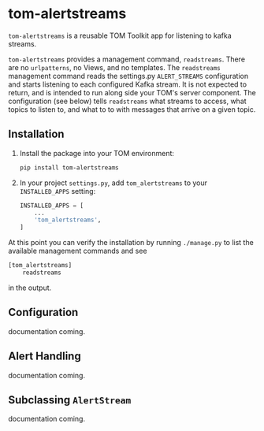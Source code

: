 # tom-alertstreams

`tom-alertstreams` is a reusable TOM Toolkit app for listening to kafka streams.

`tom-alertstreams` provides a management command, `readstreams`. There are no `urlpatterns`,
no Views, and no templates. The `readstreams` management command reads the settings.py `ALERT_STREAMS`
configuration and starts listening to each configured Kafka stream. It is not expected
to return, and is intended to run along side your TOM's server component. The configuration
(see below) tells `readstreams` what streams to access, what topics to listen to, and what to
to with messages that arrive on a given topic.

## Installation

1. Install the package into your TOM environment:
    ```bash
    pip install tom-alertstreams
   ```

2. In your project `settings.py`, add `tom_alertstreams` to your `INSTALLED_APPS` setting:

    ```python
    INSTALLED_APPS = [
        ...
        'tom_alertstreams',
    ]
    ```

At this point you can verify the installation by running `./manage.py` to list the available
management commands and see

   ```bash
   [tom_alertstreams]
       readstreams
   ```
in the output.

## Configuration

documentation coming.

## Alert Handling

documentation coming.
## Subclassing `AlertStream`

documentation coming.